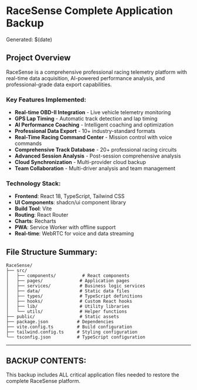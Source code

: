 # RaceSense Complete Application Backup

Generated: $(date)

## Project Overview

RaceSense is a comprehensive professional racing telemetry platform with real-time data acquisition, AI-powered performance analysis, and professional-grade data export capabilities.

### Key Features Implemented:

- **Real-time OBD-II Integration** - Live vehicle telemetry monitoring
- **GPS Lap Timing** - Automatic track detection and lap timing
- **AI Performance Coaching** - Intelligent coaching and optimization
- **Professional Data Export** - 10+ industry-standard formats
- **Real-Time Racing Command Center** - Mission control with voice commands
- **Comprehensive Track Database** - 20+ professional racing circuits
- **Advanced Session Analysis** - Post-session comprehensive analysis
- **Cloud Synchronization** - Multi-provider cloud backup
- **Team Collaboration** - Multi-driver analysis and team management

### Technology Stack:

- **Frontend**: React 18, TypeScript, Tailwind CSS
- **UI Components**: shadcn/ui component library
- **Build Tool**: Vite
- **Routing**: React Router
- **Charts**: Recharts
- **PWA**: Service Worker with offline support
- **Real-time**: WebRTC for voice and data streaming

## File Structure Summary:

```
RaceSense/
├── src/
│   ├── components/          # React components
│   ├── pages/              # Application pages
│   ├── services/           # Business logic services
│   ├── data/               # Static data files
│   ├── types/              # TypeScript definitions
│   ├── hooks/              # Custom React hooks
│   ├── lib/                # Utility libraries
│   └── utils/              # Helper functions
├── public/                 # Static assets
├── package.json           # Dependencies
├── vite.config.ts         # Build configuration
├── tailwind.config.ts     # Styling configuration
└── tsconfig.json          # TypeScript configuration
```

---

## BACKUP CONTENTS:

This backup includes ALL critical application files needed to restore the complete RaceSense platform.

